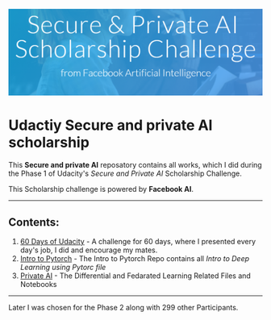 ![Banner](https://raw.githubusercontent.com/darkmatter18/Secure-and-private-ai/master/60DaysOfUdacity/images/main_banner.png)
# Udactiy Secure and private AI scholarship

This **Secure and private AI** reposatory contains all works, which I did during the Phase 1 of Udacity's *Secure and Private AI* Scholarship Challenge.

This Scholarship challenge is powered by **Facebook AI**.

---

## Contents:
1. [60 Days of Udacity](https://github.com/darkmatter18/Secure-and-private-ai/tree/master/60DaysOfUdacity) - A challenge for 60 days, where I presented every day's job, I did and encourage my mates.
2. [Intro to Pytorch](https://github.com/darkmatter18/Secure-and-private-ai/tree/master/intro_to_pytorch) - The Intro to Pytorch Repo contains all *Intro to Deep Learning using Pytorc file*
3. [Private AI](https://github.com/darkmatter18/Secure-and-private-ai/tree/master/private-ai) - The Differential and Fedarated Learning Related Files and Notebooks

---

Later I was chosen for the Phase 2 along with 299 other Participants.
